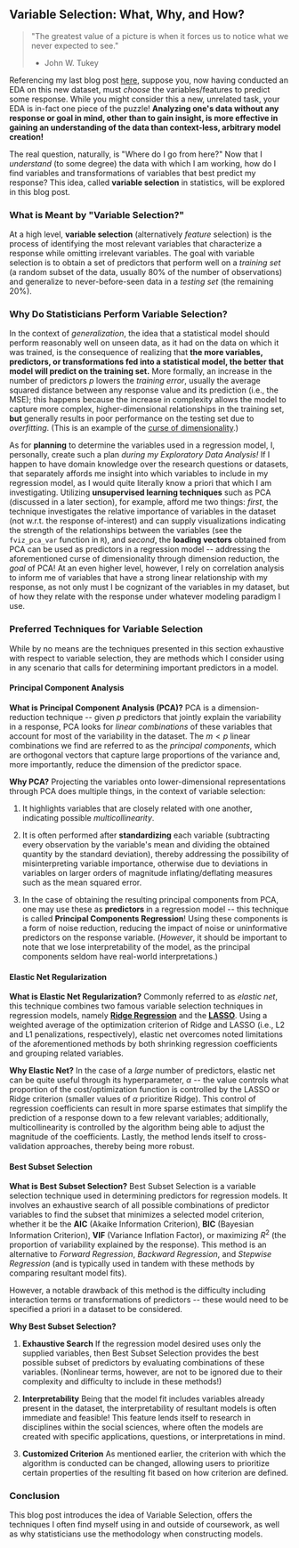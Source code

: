 ## Variable Selection: What, Why, and How?

> "The greatest value of a picture is when it forces us to notice what we never expected to see." 
> - John W. Tukey

Referencing my last blog post [here](https://halljc76.github.io/2023/10/16/eda-what-why-how.html), suppose you,
now having conducted an EDA on this new dataset, must *choose* the 
variables/features to predict some response. While you might consider this a new,
unrelated task, your EDA is in-fact one piece of the puzzle! **Analyzing one's data without any response or goal in mind, other than to gain insight, is more effective in gaining an understanding of the data than context-less, arbitrary model creation!** 

The real question, naturally, is "Where do I go from here?" Now that I 
*understand* (to some degree) the data with which I am working, how do I find 
variables and transformations of variables that best predict my response? This 
idea, called **variable selection** in statistics, will be explored in this blog 
post.

### What is Meant by "Variable Selection?"

At a high level, **variable selection** (alternatively *feature* selection) is the process of identifying the most relevant variables that characterize a response 
while omitting irrelevant variables. The goal with variable selection is to obtain a set of predictors that perform well on a *training set* (a random subset of the 
data, usually $80\%$ of the number of observations) and generalize to 
never-before-seen data in a *testing set* (the remaining $20\%$).

### Why Do Statisticians Perform Variable Selection?

In the context of *generalization*, the idea that a statistical model should 
perform reasonably well on unseen data, as it had on the data on which it was 
trained, is the consequence of realizing that **the more variables, predictors, or transformations fed into a statistical model, the better that model will predict on the training set.** More formally, an increase in the number of predictors $p$ 
lowers the *training error*, usually the average squared distance between any 
response value and its prediction (i.e., the MSE); this happens because the 
increase in complexity allows the model to capture more complex, 
higher-dimensional relationships in the training set, **but** generally results in poor performance on the testing set due to *overfitting*. (This is an example of 
the [curse of dimensionality](https://en.wikipedia.org/wiki/Curse_of_dimensionality).)

As for **planning** to determine the variables used in a regression model, I, 
personally, create such a plan *during my Exploratory Data Analysis!* If I happen 
to have domain knowledge over the research questions or datasets, that separately 
affords me insight into which variables to include in my regression model, as I 
would quite literally know a priori that which I am investigating. Utilizing **unsupervised learning techniques** such as PCA (discussed in a later section), 
for example, afford me two things: *first*, the technique investigates the 
relative importance of variables in the dataset (not w.r.t. the response 
of-interest) and can supply visualizations indicating the strength of the 
relationships between the variables (see the `fviz_pca_var` function in `R`), and 
*second*, the **loading vectors** obtained from PCA can be used as predictors in a regression model -- addressing the aforementioned curse of dimensionality through 
dimension reduction, the *goal* of PCA! At an even higher level, however, I rely 
on correlation analysis to inform me of variables that have a strong linear 
relationship with my response, as not only must I be cognizant of the variables in my dataset, but of how they relate with the response under whatever modeling 
paradigm I use.

### Preferred Techniques for Variable Selection

While by no means are the techniques presented in this section exhaustive with respect to variable selection, they are methods which I consider using in any scenario that calls for determining important predictors in a model.

#### Principal Component Analysis

**What is Principal Component Analysis (PCA)?** PCA is a dimension-reduction technique -- given $p$ predictors that jointly explain the variability in a response, PCA looks for *linear combinations* of these variables that account for most of the variability in the dataset. The $m < p$ linear combinations we find are referred to as the *principal components*, which are orthogonal vectors that capture large proportions of the variance and, more importantly, reduce the dimension of the predictor space.

**Why PCA?** Projecting the variables onto lower-dimensional representations through PCA does multiple things, in the context of variable selection: 

1. It highlights variables that are closely related with one another, indicating possible *multicollinearity*. 

2. It is often performed after **standardizing** each variable (subtracting every observation by the variable's mean and dividing the obtained quantity by the standard deviation), thereby addressing the possibility of misinterpreting variable importance, otherwise due to deviations in variables on larger orders of magnitude inflating/deflating measures such as the mean squared error.

3. In the case of obtaining the resulting principal components from PCA, one may use these as **predictors** in a regression model -- this technique is called **Principal Components Regression**! Using these components is a form of noise reduction, reducing the impact of noise or uninformative predictors on the response variable. (*However*, it should be important to note that we lose interpretability of the model, as the principal components seldom have real-world interpretations.)

#### Elastic Net Regularization

**What is Elastic Net Regularization?** Commonly referred to as *elastic net*, this technique combines two famous variable selection techniques in regression models, namely [**Ridge Regression**](https://en.wikipedia.org/wiki/Ridge_regression) and the [**LASSO**](https://en.wikipedia.org/wiki/Lasso_(statistics)). Using a weighted average of the optimization criterion of Ridge and LASSO (i.e., L2 and L1 penalizations, respectively), elastic net overcomes noted limitations of the aforementioned methods by both shrinking regression coefficients and grouping related variables.

**Why Elastic Net?** In the case of a *large* number of predictors, elastic net can be quite useful through its hyperparameter, $\alpha$ -- the value controls what proportion of the cost/optimization function is controlled by the LASSO or Ridge criterion (smaller values of $\alpha$ prioritize Ridge). This control of regression coefficients can result in more sparse estimates that simplify the prediction of a response down to a few relevant variables; additionally, multicollinearity is controlled by the algorithm being able to adjust the magnitude of the coefficients. Lastly, the method lends itself to cross-validation approaches, thereby being more robust.

#### Best Subset Selection

**What is Best Subset Selection?** Best Subset Selection is a variable selection technique used in determining predictors for regression models. It involves an exhaustive search of all possible combinations of predictor variables to find the subset that minimizes a selected model criterion, whether it be the **AIC** (Akaike Information Criterion), **BIC** (Bayesian Information Criterion), **VIF** (Variance Inflation Factor), or maximizing $R^2$ (the proportion of variability explained by the response). This method is an alternative to *Forward Regression*, *Backward Regression*, and *Stepwise Regression* (and is typically used in tandem with these methods by comparing resultant model fits).

However, a notable drawback of this method is the difficulty including interaction terms or transformations of predictors -- these would need to be specified a priori in a dataset to be considered.

**Why Best Subset Selection?** 

1. **Exhaustive Search** If the regression model desired uses only the supplied variables, then Best Subset Selection provides the best possible subset of predictors by evaluating combinations of these variables. (Nonlinear terms, however, are not to be ignored due to their complexity and difficulty to include in these methods!)

2. **Interpretability** Being that the model fit includes variables already present in the dataset, the interpretability of resultant models is often immediate and feasible! This feature lends itself to research in disciplines within the social sciences, where often the models are created with specific applications, questions, or interpretations in mind.

3. **Customized Criterion** As mentioned earlier, the criterion with which the algorithm is conducted can be changed, allowing users to prioritize certain properties of the resulting fit based on how criterion are defined.

### Conclusion

This blog post introduces the idea of Variable Selection, offers the techniques I often find myself using in and outside of coursework, as well as why statisticians use the methodology when constructing models.

